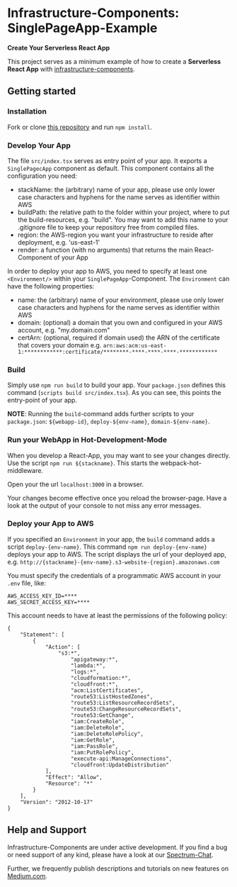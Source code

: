# Infrastructure-Components: SinglePageApp-Example

**Create Your Serverless React App**

This project serves as a minimum example of how to create a **Serverless React App** with
[infrastructure-components](https://github.com/infrastructure-components/infrastructure-components).

## Getting started

### Installation

Fork or clone [this repository](https://github.com/infrastructure-components/singlepage_example) and run `npm install`.

### Develop Your App

The file `src/index.tsx` serves as entry point of your app. It exports a `SinglePagecApp` component as default.
This component contains all the configuration you need:

- stackName: the (arbitrary) name of your app, please use only lower case characters and hyphens for the name serves as identifier
within AWS
- buildPath: the relative path to the folder within your project, where to put the build-resources, e.g. "build". You may
want to add this name to your .gitignore file to keep your repository free from compiled files.
- region: the AWS-region you want your infrastructure to reside after deployment, e.g. 'us-east-1'
- render: a function (with no arguments) that returns the main React-Component of your App

In order to deploy your app to AWS, you need to specify at least one `<Environment/>` within your `SinglePageApp`-Component.
The `Environment` can have the following properties:

- name: the (arbitrary) name of your environment, please use only lower case characters and hyphens for the name serves
 as identifier within AWS
- domain: (optional) a domain that you own and configured in your AWS account, e.g. "my.domain.com"
- certArn: (optional, required if domain used) the ARN of the certificate that covers your domain
e.g. `arn:aws:acm:us-east-1:************:certificate/********-****-****-****-************`

### Build

Simply use `npm run build` to build your app. Your `package.json` defines this command (`scripts build src/index.tsx`).
As you can see, this points the entry-point of your app.

**NOTE**: Running the `build`-command adds further scripts to your `package.json`: `${webapp-id}`,
`deploy-${env-name}`, `domain-${env-name}`.

### Run your WebApp in Hot-Development-Mode

When you develop a React-App, you may want to see your changes directly. Use the script `npm run ${stackname}`.
This starts the webpack-hot-middleware.

Open your the url `localhost:3000` in a browser.

Your changes become effective once you reload the browser-page. Have a look at the output of
your console to not miss any error messages.


### Deploy your App to AWS

If you specified an `Environment` in your app, the `build` command adds a script `deploy-{env-name}`.
This command `npm run deploy-{env-name}` deploys your app to AWS. The script displays the url of your deployed app, e.g.
`http://{stackname}-{env-name}.s3-website-{region}.amazonaws.com`


You must specify the credentials of a programmatic AWS account in your `.env` file, like:

```
AWS_ACCESS_KEY_ID=****
AWS_SECRET_ACCESS_KEY=****
```

This account needs to have at least the permissions of the following policy:

```
{
    "Statement": [
        {
            "Action": [
                "s3:*",
                    "apigateway:*",
                    "lambda:*",
                    "logs:*",
                    "cloudformation:*",
                    "cloudfront:*",
                    "acm:ListCertificates",
                    "route53:ListHostedZones",
                    "route53:ListResourceRecordSets",
                    "route53:ChangeResourceRecordSets",
                    "route53:GetChange",
                    "iam:CreateRole",
                    "iam:DeleteRole",
                    "iam:DeleteRolePolicy",
                    "iam:GetRole",
                    "iam:PassRole",
                    "iam:PutRolePolicy",
                    "execute-api:ManageConnections",
                    "cloudfront:UpdateDistribution"
            ],
            "Effect": "Allow",
            "Resource": "*"
        }
    ],
    "Version": "2012-10-17"
}
```

## Help and Support

Infrastructure-Components are under active development. If you find a bug or need support of any kind,
please have a look at our [Spectrum-Chat](https://spectrum.chat/infrastructure).

Further, we frequently publish descriptions and tutorials on new features on [Medium.com](https://medium.com/@fzickert).